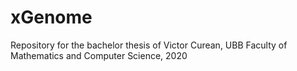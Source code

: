 # xGenome
Repository for the bachelor thesis of Victor Curean, UBB Faculty of Mathematics and Computer Science, 2020
